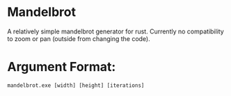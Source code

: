 # Mandelbrot
 
A relatively simple mandelbrot generator for rust. Currently no compatibility to zoom or pan (outside from changing the code).

# Argument Format:
`mandelbrot.exe [width] [height] [iterations]`